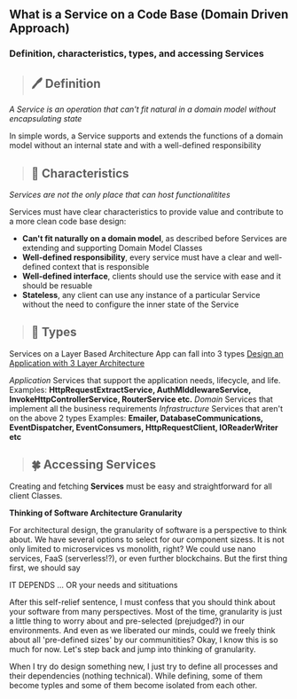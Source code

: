 
## What is a Service on a Code Base (Domain Driven Approach)
### Definition, characteristics, types, and accessing Services

>## 🖊 **Definition**
*A Service is an operation that can't fit natural in a domain model without encapsulating state*
>

In simple words, a Service supports and extends the functions of a domain model without an internal state and with a well-defined responsibility

>## 🎨 Characteristics
*Services are not the only place that can host functionalitites*
>

Services must have clear characteristics to provide value and contribute to a more clean code base design:
- **Can't fit naturally on a domain model**, as described before Services are extending and supporting Domain Model Classes
- **Well-defined responsibility**, every service must have a clear and well-defined context that is responsible
- **Well-defined interface**, clients should use the service with ease and it should be resuable
- **Stateless**, any client can use any instance of a particular Service without the need to configure the inner state of the Service

> ## 🐶 Types
Services on a Layer Based Architecture App can fall into 3 types
[Design an Application with 3 Layer Architecture](https://petran.substack.com/p/design-an-application-with-3-layer?utm_source=substack&utm_campaign=post_embed&utm_medium=web)
>

*Application*
Services that support the application needs, lifecycle, and life.
Examples: **HttpRequestExtractService, AuthMIddlewareService, InvokeHttpControllerService, RouterService etc.**
*Domain*
Services that implement all the business requirements
*Infrastructure*
Services that aren't on the above 2 types
Examples: **Emailer, DatabaseCommunications, EventDispatcher, EventConsumers, HttpRequestClient, IOReaderWriter etc**

> ## 🍀 Accessing Services
Creating and fetching **Services** must be easy and straightforward for all client Classes.
>

**Thinking of Software Architecture Granularity**

For architectural design, the granularity of software is a perspective to think about. We have several options to select for our component sizess. It is not only limited to microservices vs monolith, right? We could use nano services, FaaS (serverless!?), or even further blockchains. But the first thing first, we should say 
>
IT DEPENDS ... OR your needs and sitituations
>

After this self-relief sentence, I must confess that you should think about your software from many perspectives. Most of the time, granularity is just a little thing to worry about and pre-selected (prejudged?) in our environments. And even as we liberated our minds, could we freely think about all 'pre-defined sizes' by our communitities? Okay, I know this is so much for now. Let's step back and jump into  thinking of granularity.

When I try do design something new, I just try to define all processes and their dependencies (nothing technical). While defining, some of them become typles and some of them become isolated from each other.










